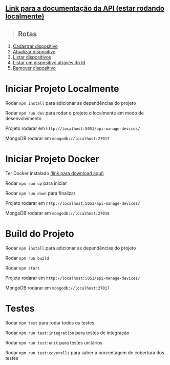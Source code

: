 ## [**Link para a documentação da API (estar rodando localmente)**](http://localhost:5051/api-manage-devices/docs)

> ## Rotas

1. [Cadastrar dispositivo](./requirements/create-device.md)
2. [Atualizar dispositivo](./requirements/update-device.md)
3. [Listar dispositivos](./requirements/get-all-device.md)
4. [Listar um dispositivo através do Id](./requirements/get-by-id-device.md)
5. [Remover dispositivo](./requirements/remove-device.md)

# Iniciar Projeto Localmente

Rodar ```npm install``` para adicionar as dependências do projeto

Rodar ```npm run dev``` para rodar o projeto o localmente em modo de desenvolvimento

Projeto rodarar em ```http://localhost:5051/api-manage-devices/```

MongoDB rodarar em ```mongodb://localhost:27017```

# Iniciar Projeto Docker

Ter Docker instalado [(link para download aqui)](https://www.docker.com/products/docker-desktop/)

Rodar ```npm run up``` para iniciar

Rodar ```npm run down``` para finalizar

Projeto rodarar em ```http://localhost:5051/api-manage-devices/```

MongoDB rodarar em ```mongodb://localhost:27018```

# Build do Projeto

Rodar ```npm install``` para adicionar as dependências do projeto

Rodar ```npm run build```

Rodar ```npm start```

Projeto rodarar em ```http://localhost:5051/api-manage-devices/```

MongoDB rodarar em ```mongodb://localhost:27017```

# Testes

Rodar ```npm test``` para rodar todos os testes

Rodar ```npm run test:integration``` para testes de integração

Rodar ```npm run test:unit``` para testes unitários

Rodar ```npm run test:coveralls``` para saber a porcentagem de cobertura dos testes

